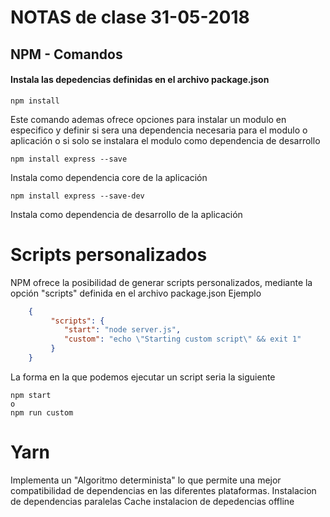 # NOTAS de clase 31-05-2018

## NPM - Comandos

#### Instala las depedencias definidas en el archivo package.json
    npm install

Este comando ademas ofrece opciones para instalar un modulo en especifico y definir si sera una dependencia necesaria para el modulo o aplicación o si solo se instalara el modulo como dependencia de desarrollo

    npm install express --save
Instala como dependencia core de la aplicación

    npm install express --save-dev

Instala como dependencia de desarrollo de la aplicación


# Scripts personalizados
NPM ofrece la posibilidad de generar scripts personalizados, mediante la opción "scripts" definida en el archivo package.json
Ejemplo
```json
    {
         "scripts": {
            "start": "node server.js",
            "custom": "echo \"Starting custom script\" && exit 1"
         }
    }
```
La forma en la que podemos ejecutar un script seria la siguiente

    npm start
    o
    npm run custom


# Yarn
Implementa un "Algoritmo determinista" lo que permite una mejor compatibilidad de dependencias en las diferentes plataformas.
Instalacion de dependencias paralelas
Cache instalacion de depedencias offline
